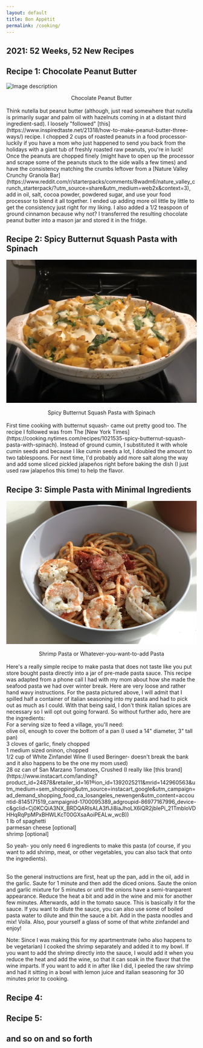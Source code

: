 ```yaml
---
layout: default
title: Bon Appétit
permalink: /cooking/
---
```

## 2021: 52 Weeks, 52 New Recipes

## Recipe 1: Chocolate Peanut Butter
![Image description](/images/20210103_chocolatepeanutbutter.png)
<center>Chocolate Peanut Butter</center>
<br>
Think nutella but peanut butter (although, just read somewhere that nutella is primarily sugar and palm oil with hazelnuts coming in at a distant third ingredient-sad). I loosely "followed" [this](https://www.inspiredtaste.net/21318/how-to-make-peanut-butter-three-ways/) recipe. I chopped 2 cups of roasted peanuts in a food processor- luckily if you have a mom who just happened to send you back from the holidays with a giant tub of freshly roasted raw peanuts, you're in luck! Once the peanuts are chopped finely (might have to open up the processor and scrape some of the peanuts stuck to the side walls a few times) and have the consistency matching the crumbs leftover from a [Nature Valley Crunchy Granola Bar](https://www.reddit.com/r/starterpacks/comments/8wadm6/nature_valley_crunch_starterpack/?utm_source=share&utm_medium=web2x&context=3), add in oil, salt, cocoa powder, powdered sugar, and use your food processor to blend it all together. I ended up adding more oil little by little to get the consistency just right for my liking. I also added a 1/2 teaspoon of ground cinnamon because why not? I transferred the resulting chocolate peanut butter into a mason jar and stored it in the fridge. 

## Recipe 2: Spicy Butternut Squash Pasta with Spinach
![Image description](/images/20210101_Butternut_Squash.jpg)
<center>Spicy Butternut Squash Pasta with Spinach</center>
<br>
First time cooking with butternut squash- came out pretty good too. The recipe I followed was from The [New York Times](https://cooking.nytimes.com/recipes/1021535-spicy-butternut-squash-pasta-with-spinach). Instead of ground cumin, I substituted it with whole cumin seeds and because I like cumin seeds a lot, I doubled the amount to two tablespoons. For next time, I'd probably add more salt along the way and add some sliced pickled jalapeños right before baking the dish (I just used raw jalapeños this time) to help the flavor.

## Recipe 3: Simple Pasta with Minimal Ingredients
![Image description](/images/20210105_pasta.jpg)
<center>Shrimp Pasta or Whatever-you-want-to-add Pasta</center>
<br>
Here's a really simple recipe to make pasta that does not taste like you put store bought pasta directly into a jar of pre-made pasta sauce. This recipe was adapted from a phone call I had with my mom about how she made the seafood pasta we had over winter break. Here are very loose and rather hand wavy instructions. For the pasta pictured above, I will admit that I spilled half a container of italian seasoning into my pasta and had to pick out as much as I could. With that being said, I don't think italian spices are necessary so I will opt out going forward. So without further ado, here are the ingredients:
<br>For a serving size to feed a village, you'll need:
<br> olive oil, enough to cover the bottom of a pan (I used a 14" diameter, 3" tall pan)
<br> 3 cloves of garlic, finely chopped 
<br>1 medium sized oninon, chopped
<br>1/2 cup of White Zinfandel Wine (I used Beringer- doesn't break the bank and it also happens to be the one my mom used)
<br>28 oz can of San Marzano Tomatoes, Crushed (I really like [this brand](https://www.instacart.com/landing?product_id=24878&retailer_id=161&region_id=1392025211&mrid=142960563&utm_medium=sem_shopping&utm_source=instacart_google&utm_campaign=ad_demand_shopping_food_ca_losangeles_newengen&utm_content=accountid-8145171519_campaignid-1700095389_adgroupid-86977167996_device-c&gclid=Cj0KCQiA3NX_BRDQARIsALA3fIJi8iaJhoLX6iQR2jblePi_21TmbloVDHHqRqPpMPxBHWLKcT00GXsaAoiPEALw_wcB))
<br>1 lb of spaghetti
<br>parmesan cheese [optional]
<br>shrimp [optional]

So yeah- you only need 6 ingredients to make this pasta (of course, if you want to add shrimp, meat, or other vegetables, you can also tack that onto the ingredients).

<br> So the general instructions are first, heat up the pan, add in the oil, add in the garlic. Saute for 1 minute and then add the diced onions. Saute the onion and garlic mixture for 5 minutes or until the onions have a semi-tranparent appearance. Reduce the heat a bit and add in the wine and mix for another few minutes. Afterwards, add in the tomato sauce. This is basically it for the sauce. If you want to dilute the sauce, you can also use some of boiled pasta water to dilute and thin the sauce a bit. Add in the pasta noodles and mix! Voila. Also, pour yourself a glass of some of that white zinfandel and enjoy!

Note: Since I was making this for my apartmentmate (who also happens to be vegetarian) I cooked the shrimp separately and added it to my bowl. If you want to add the shrimp directly into the sauce, I would add it when you reduce the heat and add the wine, so that it can soak in the flavor that the wine imparts. If you want to add it in after like I did, I peeled the raw shrimp and had it sitting in a bowl with lemon juice and italian seasoning for 30 minutes prior to cooking.


## Recipe 4:
## Recipe 5:
## and so on and so forth

